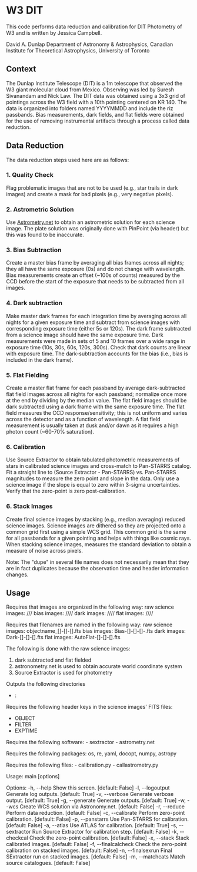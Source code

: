 # W3 DIT

This code performs data reduction and calibration for DIT Photometry of W3 and is written by Jessica Campbell.

David A. Dunlap Department of Astronomy & Astrophysics, Canadian Institute for Theoretical Astrophysics, University of Toronto

## Context
The Dunlap Institute Telescope (DIT) is a 1m telescope that observed the W3 giant molecular cloud from Mexico. Observing was led by Suresh Sivanandam and Nick Law. The DIT data was obtained using a 3x3 grid of pointings across the W3 field with a 10th pointing centered on KR 140. The data is organized into folders named YYYYMMDD and include the riz passbands. Bias measurements, dark fields, and flat fields were obtained for the use of removing instrumental artifacts through a process called data reduction.

## Data Reduction

The data reduction steps used here are as follows:

### 1. Quality Check
Flag problematic images that are not to be used (e.g., star trails in dark images) and create a mask for bad pixels (e.g., very negative pixels).

### 2. Astrometric Solution
Use [Astrometry.net](astrometry.net) to obtain an astrometric solution for each science image. The plate solution was originally done with PinPoint (via header) but this was found to be inaccurate.

### 3. Bias Subtraction
Create a master bias frame by averaging all bias frames across all nights; they all have the same exposure (0s) and do not change with wavelength. Bias measurements create an offset (~100s of counts) measured by the CCD before the start of the exposure that needs to be subtracted from all images. 

### 4. Dark subtraction
Make master dark frames for each integration time by averaging across all nights for a given exposure time and subtract from science images with corresponding exposure time (either 5s or 120s). The dark frame subtracted from a science image should have the same exposure time. Dark measurements were made in sets of 5 and 10 frames over a wide range in exposure time (10s, 30s, 60s, 120s, 300s). Check that dark counts are linear with exposure time. The dark-subtraction accounts for the bias (i.e., bias is included in the dark frame). 

### 5. Flat Fielding
Create a master flat frame for each passband by average dark-subtracted flat field images across all nights for each passband; normalize once more at the end by dividing by the median value. The flat field images should be dark subtracted using a dark frame with the same exposure time. The flat field measures the CCD response/sensitivity; this is not uniform and varies across the detector and as a function of wavelength. A flat field measurement is usually taken at dusk and/or dawn as it requires a high photon count (~60-70% saturation). 

### 6. Calibration
Use Source Extractor to obtain tabulated photometric measurements of stars in calibrated science images and cross-match to Pan-STARRS catalog. Fit a straight line to (Source Extractor - Pan-STARRS) vs. Pan-STARRS magnitudes to measure the zero point and slope in the data. Only use a science image if the slope is equal to zero within 3-sigma uncertainties. Verify that the zero-point is zero post-calibration.

### 6. Stack Images
Create final science images by stacking (e.g., median averaging) reduced science images. Science images are dithered so they are projected onto a common grid first using a simple WCS grid. This common grid is the same for all passbands for a given pointing and helps with things like cosmic rays. When stacking science images, measures the standard deviation to obtain a measure of noise across pixels. 

Note: The "dupe" in several file names does not necessarily mean that they are in fact duplicates because the observation time and header information changes.

## Usage

Requires that images are organized in the following way:
raw science images: <parent directory>/<date>/<images>/
bias images: <parent directory>/<date>/<calibration folder>/<images>/
dark images: <parent directory>/<date>/<calibration folder>/<images>/
flat images: <parent directory>/<date>/<flat folder>/<images>/

Requires that filenames are named in the following way:
raw science images: objectname_[]-[]-[].fts
bias images: Bias-[]-[]-[]-.fts
dark images: Dark-[]-[]-[].fts
flat images: AutoFlat-[]-[]-[].fts

The following is done with the raw science images:
1. dark subtracted and flat fielded
2. astronometry.net is used to obtain accurate world coordinate system
3. Source Extractor is used for photometry

Outputs the following directories
- :

Requires the following header keys in the science images' FITS files:
- OBJECT
- FILTER
- EXPTIME

Requires the following software:
    - sextractor
    - astrometry.net
    
Requires the following packages: os, re, yaml, docopt, numpy, astropy

Requires the following files:
    - calibration.py
    - callastrometry.py

Usage:
main [options]

Options:
  -h, --help           Show this screen.
                       [default: False]
  -l, --logoutput      Generate log outputs.
                       [default: True]
  -v, --verbose        Generate verbose output.
                       [default: True]
  -g, --generate       Generate outputs.
                       [default: True]
  -w, --wcs            Create WCS solution via Astronomy.net.
                       [default: False]
  -r, --reduce         Perform data reduction.
                       [default: False]
  -c, --calibrate      Perform zero-point calibration.
                       [default: False]
  -p, --panstarrs      Use Pan-STARRS for calibration.
                       [default: False]
  -a, --atlas          Use ATLAS for calibration.
                       [default: True]
  -s, --sextractor     Run Source Extractor for calibration step.
                       [default: False]
  -k, --checkcal       Check the zero-point calibration.
                       [default: False]
  -x, --stack          Stack calibrated images.
                       [default: False]
  -f, --finalcalcheck  Check the zero-point calibration on stacked images.
                       [default: False]
  -n, --finalsexrun    Final SExtractor run on stacked images.
                       [default: False]
  -m, --matchcats      Match source catalogues.
                       [default: False]
